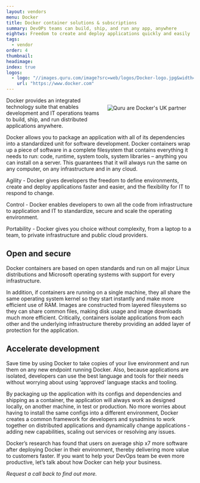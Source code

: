 ```yaml
---
layout: vendors
menu: Docker
title: Docker container solutions & subscriptions
summary: DevOPs teams can build, ship, and run any app, anywhere
eightws: Freedom to create and deploy applications quickly and easily
tags:
  - vendor
order: 4
thumbnail:
headimage:
index: true
logos:
  - logo: "//images.quru.com/image?src=web/logos/Docker-logo.jpg&width=110"
    url: "https://www.docker.com"
---
```


<div id="image" style="float: right; padding: 20px 20px"> <img class="clickable" src="http://images.quru.com/image?src=web/logos/dockerbadge.jpg" title="Docker" alt="Quru are Docker's UK partner"> </div>

Docker provides an integrated technology suite that enables development and IT operations teams to build, ship, and run distributed applications anywhere.

Docker allows you to package an application with all of its dependencies into a standardized unit for software development. Docker containers wrap up a piece of software in a complete filesystem that contains everything it needs to run: code, runtime, system tools, system libraries – anything you can install on a server. This guarantees that it will always run the same on any computer, on any infrastructure and in any cloud.

Agility - Docker gives developers the freedom to define environments, create and deploy applications faster and easier, and the flexibility for IT to respond to change.

Control - Docker enables developers to own all the code from infrastructure to application and IT to standardize, secure and scale the operating environment.

Portability - Docker gives you choice without complexity, from a laptop to a team, to private infrastructure and public cloud providers.

## Open and secure

Docker containers are based on open standards and run on all major Linux distributions and Microsoft operating systems with support for every infrastructure.

In addition, if containers are running on a single machine, they all share the same operating system kernel so they start instantly and make more efficient use of RAM. Images are constructed from layered filesystems so they can share common files, making disk usage and image downloads much more efficient. Critically, containers isolate applications from each other and the underlying infrastructure thereby providing an added layer of protection for the application.

## Accelerate development

Save time by using Docker to take copies of your live environment and run them on any new endpoint running Docker. Also, because applications are isolated, developers can use the best language and tools for their needs without worrying about using ‘approved’ language stacks and tooling.

By packaging up the application with its configs and dependencies and shipping as a container, the application will always work as designed locally, on another machine, in test or production. No more worries about having to install the same configs into a different environment, Docker creates a common framework for developers and sysadmins to work together on distributed applications and dynamically change applications - adding new capabilities, scaling out services or resolving any issues.

Docker’s research has found that users on average ship x7 more software after deploying Docker in their environment, thereby delivering more value to customers faster. If you want to help your DevOps team be even more productive, let’s talk about how Docker can help your business.

*Request a call back to find out more.*
